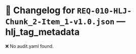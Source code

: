 # 📝 Changelog for `REQ-010-HLJ-Chunk_2-Item_1-v1.0.json` — **hlj_tag_metadata**

❌ No audit.yaml found.
